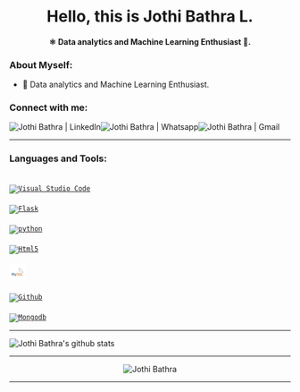 <h1 align="center">Hello, this is Jothi Bathra L.</h1>
<h4 align="center">⚛ Data analytics and Machine Learning Enthusiast 🤖.</h4>

### **About Myself:**
 - 🚀 Data analytics and  Machine Learning Enthusiast.
 
 

### **Connect with me:**
[<img align="left" alt="Jothi Bathra | LinkedIn" height="30px" src="https://img.icons8.com/doodle/2x/linkedin--v2.png" />][linkedin]
[<img align="left" alt="Jothi Bathra | Whatsapp" height="30px" src="https://img.icons8.com/doodle/2x/whatsapp.png" />][whatsapp]
[<img align="left" alt="Jothi Bathra | Gmail" height="30px" src="https://img.icons8.com/doodle/2x/gmail.png" />][gmail]
<br />

---

### Languages and Tools:

[<code>
<img alt="Visual Studio Code" width="30px" src="https://img.icons8.com/fluent/240/000000/visual-studio-code-2019.png" />
</code>](https://code.visualstudio.com/)
[<code>
<img alt="Flask" width="30px" src="https://cdn.freebiesupply.com/logos/large/2x/flask-logo-png-transparent.png" />
</code>](https://flask.palletsprojects.com/en/2.0.x/)
[<code>
<img alt="python" width="30px" src="https://img.icons8.com/color/240/000000/python.png">
</code>](https://www.python.org/)
[<code>
<img alt="Html5" width="30px" src="https://img.icons8.com/color/240/000000/html-5.png">
</code>](https://developer.mozilla.org/en-US/docs/Web/HTML)
[<code>
<img alt="MySQL" width="30px" src="https://raw.githubusercontent.com/github/explore/80688e429a7d4ef2fca1e82350fe8e3517d3494d/topics/mysql/mysql.png">
</code>](https://dev.mysql.com/)
[<code>
<img alt="Github" width="26px" src="https://img.icons8.com/ios-glyphs/240/000000/github.png">
</code>](https://github.com/)
[<code>
<img alt="Mongodb" width="26px" src="https://infinapps.com/wp-content/uploads/2018/10/mongodb-logo.png">
</code>](https://www.mongodb.com/)


---

![Jothi Bathra's github stats](https://github-readme-stats.vercel.app/api?username=jothi-bathra&show_icons=true&hide_border=true&theme=tokyonight)

---

<p align="center"> <img src="https://komarev.com/ghpvc/?username=jothi-bathra" alt="Jothi Bathra" /> </p>

---

[linkedin]: https://www.linkedin.com/in/jothi-bathra/
[gmail]: mailto:jothibathra@gmail.com
[whatsapp]: https://wa.me/919361229447
